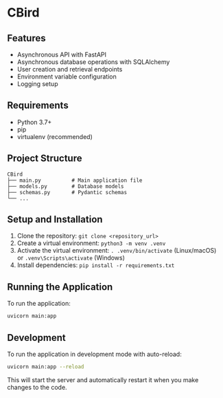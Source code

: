 # CBird

## Features

- Asynchronous API with FastAPI
- Asynchronous database operations with SQLAlchemy
- User creation and retrieval endpoints
- Environment variable configuration
- Logging setup

## Requirements

- Python 3.7+
- pip
- virtualenv (recommended)

## Project Structure

```
CBird
├── main.py          # Main application file
├── models.py        # Database models
├── schemas.py       # Pydantic schemas
└── ...
```

## Setup and Installation

1. Clone the repository: `git clone <repository_url>`
2. Create a virtual environment: `python3 -m venv .venv`
3. Activate the virtual environment: `. .venv/bin/activate` (Linux/macOS) or `.venv\Scripts\activate` (Windows)
4. Install dependencies: `pip install -r requirements.txt`


## Running the Application

To run the application:

```bash
uvicorn main:app
```

## Development

To run the application in development mode with auto-reload:

```bash
uvicorn main:app --reload
```

This will start the server and automatically restart it when you make changes to the code.

